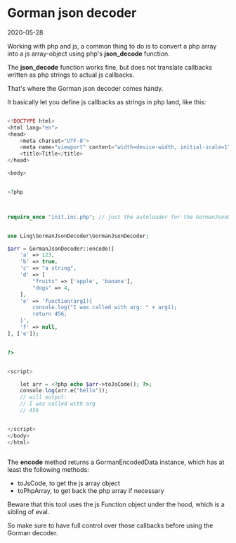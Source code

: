 Gorman json decoder
========
2020-05-28




Working with php and js, a common thing to do is to convert a php array into a js array-object using
php's **json_decode** function.


The **json_decode** function works fine, but does not translate callbacks written as php strings to actual js callbacks.


That's where the Gorman json decoder comes handy.

It basically let you define js callbacks as strings in php land, like this:



```php 

<!DOCTYPE html>
<html lang="en">
<head>
    <meta charset="UTF-8">
    <meta name="viewport" content="width=device-width, initial-scale=1">
    <title>Title</title>
</head>

<body>


<?php



require_once "init.inc.php"; // just the autoloader for the GormanJsonDecoder


use Ling\GormanJsonDecoder\GormanJsonDecoder;

$arr = GormanJsonDecoder::encode([
    'a' => 123,
    'b' => true,
    'c' => "a string",
    'd' => [
        "fruits" => ['apple', 'banana'],
        "dogs" => 4,
    ],
    'e' => 'function(arg1){
        console.log("I was called with arg: " + arg1);
        return 456;
    }',
    'f' => null,
], ['e']);


?>


<script>

    let arr = <?php echo $arr->toJsCode(); ?>;
    console.log(arr.e("hello"));
    // will output:
    // I was called with arg
    // 456


</script>
</body>
</html>
 

```




The **encode** method returns a GormanEncodedData instance, which has at least the following methods:

- toJsCode, to get the js array object 
- toPhpArray, to get back the php array if necessary



Beware that this tool uses the js Function object under the hood, which is a sibling of eval.

So make sure to have full control over those callbacks before using the Gorman decoder. 


